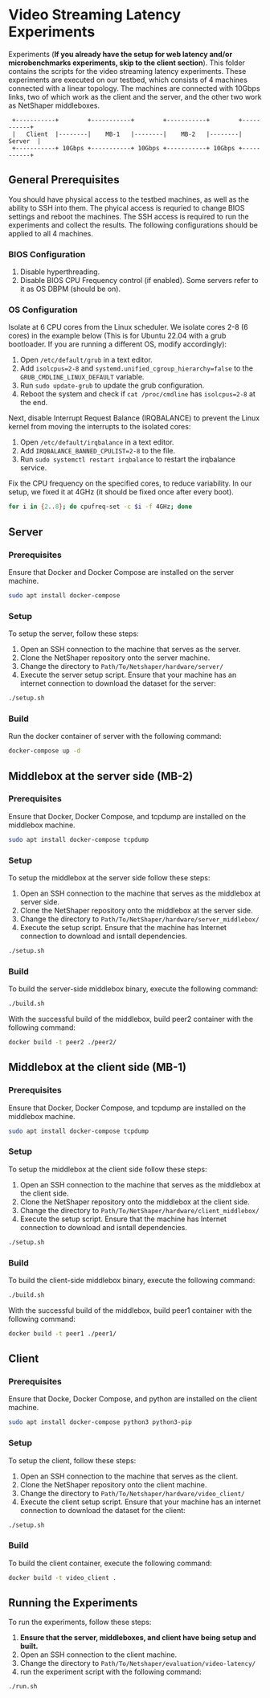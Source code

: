 # Video Streaming Latency Experiments
Experiments
(**If you already have the setup for web latency and/or microbenchmarks experiments, skip to the client section**). 
This folder contains the scripts for the video streaming latency experiments. 
These experiments are executed on our testbed, which consists of 4 machines connected with a linear topology.
The machines are connected with 10Gbps links, two of which work as the client and the server, and the other two work as NetShaper middleboxes.

     +-----------+        +-----------+        +-----------+        +-----------+
     |   Client  |--------|    MB-1   |--------|    MB-2   |--------|   Server  |
     +-----------+ 10Gbps +-----------+ 10Gbps +-----------+ 10Gbps +-----------+


## General Prerequisites
You should have physical access to the testbed machines, as well as the ability to SSH into them. The phyical access is requried to change BIOS settings and reboot the machines. The SSH access is required to run the experiments and collect the results.
The following configurations should be applied to all 4 machines. 

### BIOS Configuration
1. Disable hyperthreading.
2. Disable BIOS CPU Frequency control (if enabled). Some servers refer to it as OS DBPM (should be on).

### OS Configuration
Isolate at 6 CPU cores from the Linux scheduler. We isolate cores 2-8 (6 cores) in the example below (This is for Ubuntu 22.04 with a grub bootloader. If you are running a different OS, modify accordingly):
1. Open `/etc/default/grub` in a text editor.
2. Add `isolcpus=2-8` and `systemd.unified_cgroup_hierarchy=false` to the `GRUB_CMDLINE_LINUX_DEFAULT` variable.
3. Run `sudo update-grub` to update the grub configuration.
4. Reboot the system and check if `cat /proc/cmdline` has `isolcpus=2-8` at the end.

Next, disable Interrupt Request Balance (IRQBALANCE) to prevent the Linux kernel from moving the interrupts to the isolated cores:

1. Open `/etc/default/irqbalance` in a text editor.
2. Add `IRQBALANCE_BANNED_CPULIST=2-8` to the file.
3. Run `sudo systemctl restart irqbalance` to restart the irqbalance service.

Fix the CPU frequency on the specified cores, to reduce variability. In our setup, we fixed it at 4GHz (it should be fixed once after every boot).
```bash
for i in {2..8}; do cpufreq-set -c $i -f 4GHz; done
```

## Server
### Prerequisites 
Ensure that Docker and Docker Compose are installed on the server machine.
```bash
sudo apt install docker-compose
```

### Setup
To setup the server, follow these steps:  
1. Open an SSH connection to the machine that serves as the server.
2. Clone the NetShaper repository onto the server machine. 
3. Change the directory to `Path/To/Netshaper/hardware/server/`
4. Execute the server setup script. Ensure that your machine has an internet connection to download the dataset for the server:
```bash
./setup.sh
```

### Build
Run the docker container of server with the following command:
```bash
docker-compose up -d
```


## Middlebox at the server side (MB-2)
### Prerequisites
Ensure that Docker, Docker Compose, and tcpdump are installed on the middlebox machine.
```bash
sudo apt install docker-compose tcpdump
```

### Setup
To setup the middlebox at the server side follow these steps:
1. Open an SSH connection to the machine that serves as the middlebox at server side. 
2. Clone the NetShaper repository onto the middlebox at the server side.
3. Change the directory to `Path/To/NetShaper/hardware/server_middlebox/`
4. Execute the setup script. Ensure that the machine has Internet connection to download and isntall dependencies. 
```bash
./setup.sh
```

### Build
To build the server-side middlebox binary, execute the following command:
```bash
./build.sh
```
With the successful build of the middlebox, build peer2 container with the following command:
```bash
docker build -t peer2 ./peer2/
```


## Middlebox at the client side (MB-1)
### Prerequisites
Ensure that Docker, Docker Compose, and tcpdump are installed on the middlebox machine.
```bash
sudo apt install docker-compose tcpdump
```

### Setup
To setup the middlebox at the client side follow these steps:
1. Open an SSH connection to the machine that serves as the middlebox at the client side. 
2. Clone the NetShaper repository onto the middlebox at the client side.
3. Change the directory to `Path/To/NetShaper/hardware/client_middlebox/`
4. Execute the setup script. Ensure that the machine has Internet connection to download and isntall dependencies. 
```bash
./setup.sh
```

### Build
To build the client-side middlebox binary, execute the following command:
```bash
./build.sh
```
With the successful build of the middlebox, build peer1 container with the following command:
```bash
docker build -t peer1 ./peer1/
```


## Client
### Prerequisites
Ensure that Docke, Docker Compose, and python are installed on the client machine.
```bash
sudo apt install docker-compose python3 python3-pip
```

### Setup
To setup the client, follow these steps:  
1. Open an SSH connection to the machine that serves as the client.
2. Clone the NetShaper repository onto the client machine. 
3. Change the directory to `Path/To/Netshaper/hardware/video_client/`
4. Execute the client setup script. Ensure that your machine has an internet connection to download the dataset for the client:
```bash
./setup.sh
```


### Build 
To build the client container, execute the following command:
```bash
docker build -t video_client .
```

## Running the Experiments
To run the experiments, follow these steps:
1. **Ensure that the server, middleboxes, and client have being setup and built.**
2. Open an SSH connection to the client machine.
3. Change the directory to `Path/To/Netshaper/evaluation/video-latency/`
4. run the experiment script with the following command:
```bash
./run.sh
```